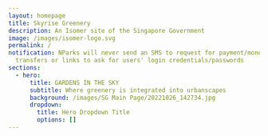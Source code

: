 ```yaml
---
layout: homepage
title: Skyrise Greenery
description: An Isomer site of the Singapore Government
image: /images/isomer-logo.svg
permalink: /
notification: NParks will never send an SMS to request for payment/money
  transfers or links to ask for users' login credentials/passwords
sections:
  - hero:
      title: GARDENS IN THE SKY
      subtitle: Where greenery is integrated into urbanscapes
      background: /images/SG Main Page/20221026_142734.jpg
      dropdown:
        title: Hero Dropdown Title
        options: []
---
```

